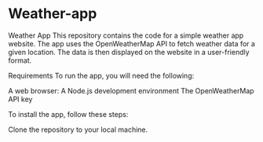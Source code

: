 # Weather-app


Weather App
This repository contains the code for a simple weather app website. The app uses the OpenWeatherMap API to fetch weather data for a given location. The data is then displayed on the website in a user-friendly format.

Requirements
To run the app, you will need the following:

A web browser:
A Node.js development environment
The OpenWeatherMap API key

To install the app, follow these steps:

Clone the repository to your local machine.

